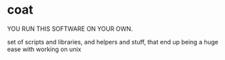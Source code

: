 coat
====

YOU RUN THIS SOFTWARE ON YOUR OWN.

set of scripts and libraries, and helpers 
and stuff, that end up being a huge ease with working
on unix
